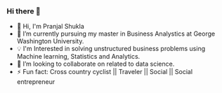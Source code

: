 ### Hi there 👋

<!--
**pranjals26/pranjals26** is a ✨ _special_ ✨ repository because its `README.md` (this file) appears on your GitHub profile.

Here are some ideas to get you started:

- 🔭 I’m currently working on ...
- 🌱 I’m currently learning ...
- 👯 I’m looking to collaborate on ...
- 🤔 I’m looking for help with ...
- 💬 Ask me about ...
- 📫 How to reach me: ...
- 😄 Pronouns: ...
- ⚡ Fun fact: ...
-->

- 👋 Hi, I'm Pranjal Shukla
- 🌱 I’m currently pursuing my master in Business Analystics at George Washington University.
- 💡 I'm Interested in solving unstructured business problems using Machine learning, Statistics and Analytics. 
- 👯 I’m looking to collaborate on related to data science.
- ⚡ Fun fact: Cross country cyclist || Traveler || Social || Social entrepreneur
